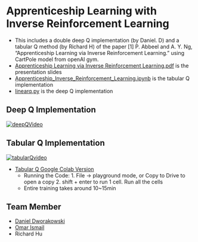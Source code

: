 # Apprenticeship Learning with Inverse Reinforcement Learning

- This includes a double deep Q implementation (by Daniel. D) and a tabular Q method (by Richard H) of the paper [1] P. Abbeel and A. Y. Ng, “Apprenticeship Learning via Inverse Reinforcement Learning.” using CartPole model from openAI gym.
- [Apprenticeship Learning via Inverse Reinforcement Learning.pdf](Apprenticeship\Learning\via\Inverse\Reinforcement\Learning.pdf) is the presentation slides
- [Apprenticeship_Inverse_Reinforcement_Learning.ipynb](Apprenticeship_Inverse_Reinforcement_Learning.ipynb) is the tabular Q implementation
- [linearq.py](linearq.py) is the deep Q implementation

## Deep Q Implementation

[![deepQVideo](http://img.youtube.com/vi/COAyi4-VlEw/0.jpg)](https://www.youtube.com/watch?v=COAyi4-VlEw)

## Tabular Q Implementation

[![tabularQvideo](http://img.youtube.com/vi/Wd1xfNNo9kc/0.jpg)](https://www.youtube.com/watch?v=Wd1xfNNo9kc)

- [Tabular Q Google Colab Version](https://colab.research.google.com/drive/1Tmc5fPHP9J0s-vQukLDzRywe47BNni37#scrollTo=bzxZCx5VD3xn)
  - Running the Code: 1. File → playground mode, or Copy to Drive to open a copy 2. shift + enter to run 1 cell. Run all the cells
  - Entire training takes around 10~15min

## Team Member

- [Daniel Dworakowski](https://github.com/DanielDworakowski/ALVIRL)
- [Omar Ismail](https://github.com/omarismail94)
- Richard Hu

